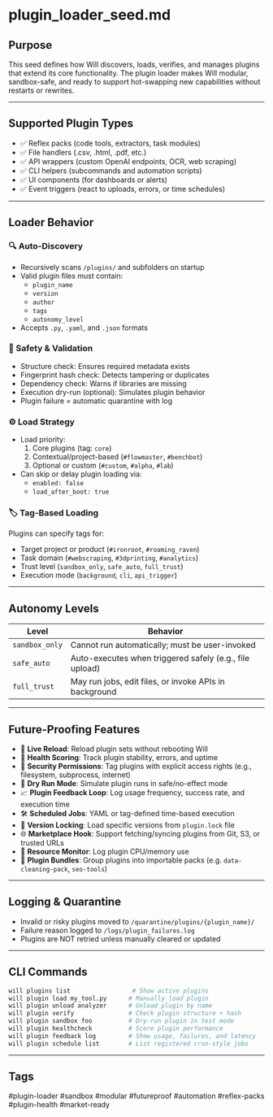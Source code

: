 # plugin_loader_seed.md

## Purpose
This seed defines how Will discovers, loads, verifies, and manages plugins that extend its core functionality. The plugin loader makes Will modular, sandbox-safe, and ready to support hot-swapping new capabilities without restarts or rewrites.

---

## Supported Plugin Types

- ✅ Reflex packs (code tools, extractors, task modules)
- ✅ File handlers (.csv, .html, .pdf, etc.)
- ✅ API wrappers (custom OpenAI endpoints, OCR, web scraping)
- ✅ CLI helpers (subcommands and automation scripts)
- ✅ UI components (for dashboards or alerts)
- ✅ Event triggers (react to uploads, errors, or time schedules)

---

## Loader Behavior

### 🔍 Auto-Discovery
- Recursively scans `/plugins/` and subfolders on startup
- Valid plugin files must contain:
  - `plugin_name`
  - `version`
  - `author`
  - `tags`
  - `autonomy_level`
- Accepts `.py`, `.yaml`, and `.json` formats

### 🧪 Safety & Validation
- Structure check: Ensures required metadata exists
- Fingerprint hash check: Detects tampering or duplicates
- Dependency check: Warns if libraries are missing
- Execution dry-run (optional): Simulates plugin behavior
- Plugin failure = automatic quarantine with log

### ⚙️ Load Strategy
- Load priority:
  1. Core plugins (tag: `core`)
  2. Contextual/project-based (`#flowmaster`, `#benchbot`)
  3. Optional or custom (`#custom`, `#alpha`, `#lab`)
- Can skip or delay plugin loading via:
  - `enabled: false`
  - `load_after_boot: true`

### 🏷️ Tag-Based Loading
Plugins can specify tags for:
- Target project or product (`#ironroot`, `#roaming_raven`)
- Task domain (`#webscraping`, `#3dprinting`, `#analytics`)
- Trust level (`sandbox_only`, `safe_auto`, `full_trust`)
- Execution mode (`background`, `cli`, `api_trigger`)

---

## Autonomy Levels

| Level         | Behavior |
|---------------|----------|
| `sandbox_only` | Cannot run automatically; must be user-invoked |
| `safe_auto`    | Auto-executes when triggered safely (e.g., file upload) |
| `full_trust`   | May run jobs, edit files, or invoke APIs in background |

---

## Future-Proofing Features

- 🔄 **Live Reload**: Reload plugin sets without rebooting Will
- 🧠 **Health Scoring**: Track plugin stability, errors, and uptime
- 🔐 **Security Permissions**: Tag plugins with explicit access rights (e.g., filesystem, subprocess, internet)
- 🧪 **Dry Run Mode**: Simulate plugin runs in safe/no-effect mode
- 📈 **Plugin Feedback Loop**: Log usage frequency, success rate, and execution time
- 🛠️ **Scheduled Jobs**: YAML or tag-defined time-based execution
- 🧾 **Version Locking**: Load specific versions from `plugin.lock` file
- 🌐 **Marketplace Hook**: Support fetching/syncing plugins from Git, S3, or trusted URLs
- 🧬 **Resource Monitor**: Log plugin CPU/memory use
- 🧰 **Plugin Bundles**: Group plugins into importable packs (e.g. `data-cleaning-pack`, `seo-tools`)

---

## Logging & Quarantine

- Invalid or risky plugins moved to `/quarantine/plugins/{plugin_name}/`
- Failure reason logged to `/logs/plugin_failures.log`
- Plugins are NOT retried unless manually cleared or updated

---

## CLI Commands

```bash
will plugins list                 # Show active plugins
will plugin load my_tool.py      # Manually load plugin
will plugin unload analyzer      # Unload plugin by name
will plugin verify               # Check plugin structure + hash
will plugin sandbox foo          # Dry-run plugin in test mode
will plugin healthcheck          # Score plugin performance
will plugin feedback log         # Show usage, failures, and latency
will plugin schedule list        # List registered cron-style jobs
```

---

## Tags
#plugin-loader #sandbox #modular #futureproof #automation #reflex-packs #plugin-health #market-ready
